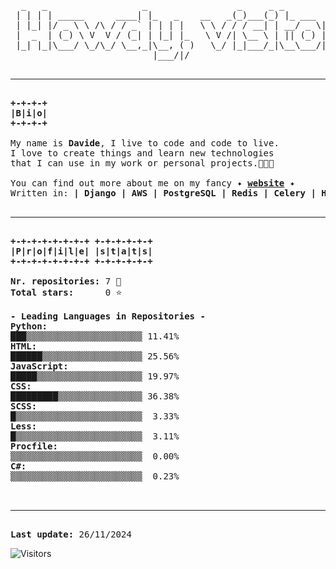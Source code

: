 <pre>
  _   _                  _                 _     _ _             _  
 | | | | _____      ____| |_   _    __   _(_)___(_) |_ ___  _ __| |
 | |_| |/ _ \ \ /\ / / _` | | | |   \ \ / / / __| | __/ _ \| '__| |
 |  _  | (_) \ V  V / (_| | |_| |_   \ V /| \__ \ | || (_) | |  |_| 
 |_| |_|\___/ \_/\_/ \__,_|\__, ( )   \_/ |_|___/_|\__\___/|_|  (_) 
                           |___/|/                                  

<hr>
<div style="font-weight: bold;">+-+-+-+
|B|i|o|
+-+-+-+</div>
My name is <span style="font-weight: bold;">Davide</span>, I live to code and code to live.
I love to create things and learn new technologies
that I can use in my work or personal projects.👨🏼‍💻

You can find out more about me on my fancy ✦ <a href="https://www.piazzadav.com" style="font-weight: bold;">website</a> ✦
Written in: <span style="font-weight: bold;">| Django | AWS | PostgreSQL | Redis | Celery | HTML | CSS | JS | Bootstrap |</span>

<hr>
<div style="font-weight: bold;">+-+-+-+-+-+-+-+ +-+-+-+-+-+
|P|r|o|f|i|l|e| |s|t|a|t|s|
+-+-+-+-+-+-+-+ +-+-+-+-+-+</div>
<span style="font-weight: bold;">Nr. repositories:</span> 7 🔏
<span style="font-weight: bold;">Total stars:</span>      0 ⭐️

<span style="font-weight: bold;">- Leading Languages in Repositories -</span>
<span style="font-weight: bold;">Python:</span>
███▒▒▒▒▒▒▒▒▒▒▒▒▒▒▒▒▒▒▒▒▒▒ 11.41%
<span style="font-weight: bold;">HTML:</span>
██████▒▒▒▒▒▒▒▒▒▒▒▒▒▒▒▒▒▒▒ 25.56%
<span style="font-weight: bold;">JavaScript:</span>
█████▒▒▒▒▒▒▒▒▒▒▒▒▒▒▒▒▒▒▒▒ 19.97%
<span style="font-weight: bold;">CSS:</span>
█████████▒▒▒▒▒▒▒▒▒▒▒▒▒▒▒▒ 36.38%
<span style="font-weight: bold;">SCSS:</span>
█▒▒▒▒▒▒▒▒▒▒▒▒▒▒▒▒▒▒▒▒▒▒▒▒  3.33%
<span style="font-weight: bold;">Less:</span>
█▒▒▒▒▒▒▒▒▒▒▒▒▒▒▒▒▒▒▒▒▒▒▒▒  3.11%
<span style="font-weight: bold;">Procfile:</span>
▒▒▒▒▒▒▒▒▒▒▒▒▒▒▒▒▒▒▒▒▒▒▒▒▒  0.00%
<span style="font-weight: bold;">C#:</span>
▒▒▒▒▒▒▒▒▒▒▒▒▒▒▒▒▒▒▒▒▒▒▒▒▒  0.23%


<hr>
<span style="font-weight: bold;">Last update:</span> 26/11/2024
</pre>

![Visitors](https://api.visitorbadge.io/api/visitors?path=PiazzaDav%2Fgithub-visitors-badge&countColor=%2337d67a)


